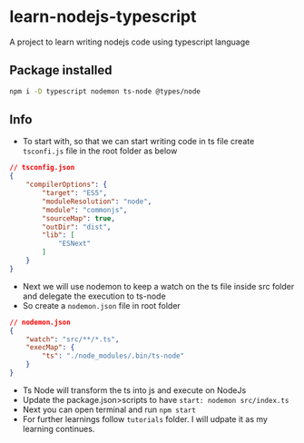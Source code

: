 # learn-nodejs-typescript
A project to learn writing nodejs code using typescript language

## Package installed

```sh
npm i -D typescript nodemon ts-node @types/node 
```

## Info
- To start with, so that we can start writing code in ts file create `tsconfi.js` file in the root folder as below

```json
// tsconfig.json
{
    "compilerOptions": {
        "target": "ES5",
        "moduleResolution": "node",
        "module": "commonjs",
        "sourceMap": true,
        "outDir": "dist",
        "lib": [
            "ESNext"
        ]
    }
}
```

- Next we will use nodemon to keep a watch on the ts file inside src folder and delegate the execution to ts-node
- So create a `nodemon.json` file in root folder 

```json
// nodemon.json
{
    "watch": "src/**/*.ts",
    "execMap": {
        "ts": "./node_modules/.bin/ts-node"
    }
}
```

- Ts Node will transform the ts into js and execute on NodeJs
- Update the package.json>scripts to have `start: nodemon src/index.ts`
- Next you can open terminal and run `npm start`
- For further learnings follow `tutorials` folder. I will udpate it as my learning continues.